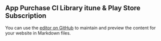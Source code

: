 ## App Purchase CI Library itune & Play Store Subscription

You can use the [editor on GitHub](https://github.com/pawansen/app-purchase-ci-library/edit/master/README.md) to maintain and preview the content for your website in Markdown files.

